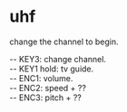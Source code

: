 # uhf

change the channel to begin. 
  
-- KEY3: change channel.   
-- KEY1 hold: tv guide.   
-- ENC1: volume.   
-- ENC2: speed + ??    
-- ENC3: pitch + ??  
